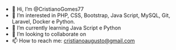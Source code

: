 - 👋 Hi, I’m @CristianoGomes77
- 👀 I’m interested in PHP, CSS, Bootstrap, Java Script, MySQL, Git, Laravel, Docker e Python.
- 🌱 I’m currently learning Java Script e Python
- 💞️ I’m looking to collaborate on 
- 📫 How to reach me: cristianoaugusto@gmail.com

<!---
CristianoGomes77/CristianoGomes77 is a ✨ special ✨ repository because its `README.md` (this file) appears on your GitHub profile.
You can click the Preview link to take a look at your changes.
--->
